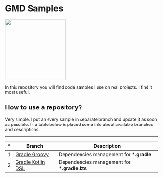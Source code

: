 # GMD Samples
<img src="https://upload.wikimedia.org/wikipedia/commons/8/82/Android_logo_2019.svg" data-canonical-src="https://upload.wikimedia.org/wikipedia/commons/8/82/Android_logo_2019.svg"  width="200"  height="auto"/>

In this repository you will find code samples I use on real projects.
I find it most useful.

## How to use a repository?
Very simple. I put an every sample in separate branch and update it as soon as possible. In a table below is placed some info about available branches and descriptions.

---

|*| Branch  | Description  |
|---|---|---|
| 1  | [Gradle Groovy](https://github.com/neestell/gmd-samples/tree/feature/GMD-1) | Dependencies management for ***.gradle**|
| 2  | [Gradle Kotlin DSL](https://github.com/neestell/gmd-samples/tree/feature/GMD-2) | Dependencies management for ***.gradle.kts**|